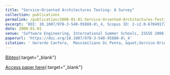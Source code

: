 ```yaml
---
title: "Service-Oriented Architectures Testing: A Survey"
collection: publications
permalink: /publication/2008-01-01-Service-Oriented-Architectures-Testing-A-Survey
excerpt: 'DOI: 10.1007/978-3-540-95888-8\_4, Scopus ID: 2-s2.0-67049172237, Cited by: 142'
date: 2008-01-01
venue: 'Software Engineering, International Summer Schools, ISSSE 2006-2008, Salerno, Italy, Revised Tutorial Lectures'
paperurl: 'https://doi.org/10.1007/978-3-540-95888-8\_4'
citation: ' Gerardo Canfora,  Massimiliano Di Penta, &quot;Service-Oriented Architectures Testing: A Survey.&quot; Software Engineering, International Summer Schools, ISSSE 2006-2008, Salerno, Italy, Revised Tutorial Lectures, 2008.'
---
```

[Bibtex](https://dblp.org/rec/bib/conf/issse/CanforaP08){:target="_blank"}

[Access paper here](https://doi.org/10.1007/978-3-540-95888-8\_4){:target="_blank"}
